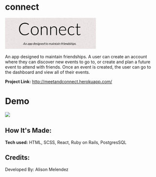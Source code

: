 # connect

<img src="assets/title.png" width="300">

An app designed to maintain friendships. A user can create an account where they can discover new events to go to, or create and plan a future event to attend with friends. Once an event is created, the user can go to the dashboard and view all of their events. 

**Project Link:** http://meetandconnect.herokuapp.com/

# Demo

<img src="assets/connectApp.gif" width="500">

## How It's Made:

**Tech used:** HTML, SCSS, React, Ruby on Rails, PostgresSQL

<!-- ## Optimizations
*(optional)*

You don't have to include this section but interviewers *love* that you can not only deliver a final product that looks great but also functions efficiently. Did you write something then refactor it later and the result was 5x faster than the original implementation? Did you cache your assets? Things that you write in this section are **GREAT** to bring up in interviews and you can use this section as reference when studying for technical interviews!

## Lessons Learned:

No matter what your experience level, being an engineer means continuously learning. Every time you build something you always have those *whoa this is awesome* or *fuck yeah I did it!* moments. This is where you should share those moments! Recruiters and interviewers love to see that you're self-aware and passionate about growing. -->

## Credits:
Developed By: Alison Melendez
